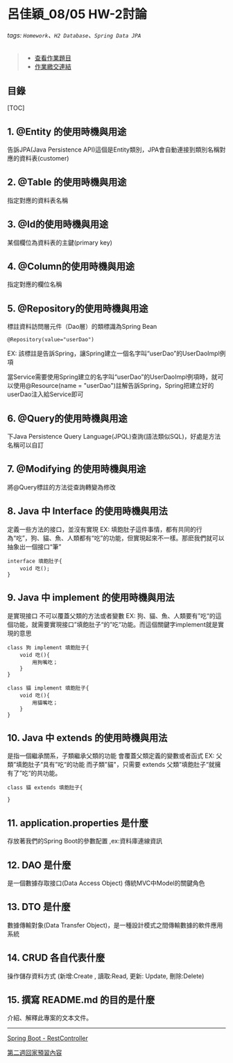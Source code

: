 # 呂佳穎_08/05 HW-2討論

###### tags: `Homework`、`H2 Database`、`Spring Data JPA`

>- [查看作業題目](https://reurl.cc/RXbQDg)
>- [作業繳交連結](https://reurl.cc/zNW7oa)

## 目錄
[TOC]

## **1. @Entity 的使用時機與用途**
告訴JPA(Java Persistence API)這個是Entity類別，JPA會自動連接到類別名稱對應的資料表(customer)

## **2. @Table 的使用時機與用途**
指定對應的資料表名稱

## **3. @Id的使用時機與用途**
某個欄位為資料表的主鍵(primary key)

## **4. @Column的使用時機與用途**
指定對應的欄位名稱

## **5. @Repository的使用時機與用途**
標註資料訪問層元件（Dao層）的類標識為Spring Bean

```java=
@Repository(value="userDao")
```

EX: 該標註是告訴Spring，讓Spring建立一個名字叫“userDao”的UserDaoImpl例項

當Service需要使用Spring建立的名字叫“userDao”的UserDaoImpl例項時，就可以使用@Resource(name = "userDao")註解告訴Spring，Spring把建立好的userDao注入給Service即可

## **6. @Query的使用時機與用途**
下Java Persistence Query Language(JPQL)查詢(語法類似SQL)，好處是方法名稱可以自訂

## **7. @Modifying 的使用時機與用途**
將@Query標註的方法從查詢轉變為修改

## **8. Java 中 Interface 的使用時機與用法**
定義一些方法的接口，並沒有實現
EX: 填飽肚子這件事情，都有共同的行為“吃”，狗、貓、魚、人類都有“吃”的功能，但實現起來不一樣。那麽我們就可以抽象出一個接口“筆”

```java=
interface 填飽肚子{
    void 吃();
}
```

## **9. Java 中 implement 的使用時機與用法**
是實現接口
不可以覆蓋父類的方法或者變數
EX: 狗、貓、魚、人類要有”吃“的這個功能，就需要實現接口”填飽肚子“的”吃“功能。而這個關鍵字implement就是實現的意思

```java=
class 狗 implement 填飽肚子{
    void 吃(){
        用狗嘴吃；
    }
}

class 貓 implement 填飽肚子{
    void 吃(){
        用貓嘴吃；
    }
}
```

## **10. Java 中 extends 的使用時機與用法**
是指一個繼承關系，子類繼承父類的功能
會覆蓋父類定義的變數或者函式
EX: 父類”填飽肚子“具有”吃“的功能
而子類"貓"，只需要 extends 父類”填飽肚子“就擁有了”吃“的共功能。

```java=
class 貓 extends 填飽肚子{
    
}
```

## **11. application.properties 是什麼**
存放著我們的Spring Boot的參數配置 ,ex:資料庫連線資訊

## **12. DAO 是什麼**
是一個數據存取接口(Data Access Object)
傳統MVC中Model的關鍵角色

## **13. DTO 是什麼**
數據傳輸對象(Data Transfer Object)，是一種設計模式之間傳輸數據的軟件應用系統

## **14. CRUD 各自代表什麼**
操作儲存資料方式
(新增:Create , 讀取:Read, 更新: Update, 刪除:Delete)

## **15. 撰寫 README.md 的目的是什麼**
介紹、解釋此專案的文本文件。

------
[Spring Boot - RestController](https://reurl.cc/RXj1rx)

[第二週回家預習內容](https://reurl.cc/nOE0x2)
